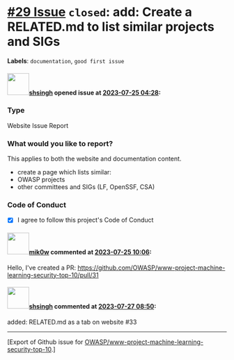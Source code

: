 # [\#29 Issue](https://github.com/OWASP/www-project-machine-learning-security-top-10/issues/29) `closed`: add: Create a RELATED.md to list similar projects and SIGs
**Labels**: `documentation`, `good first issue`


#### <img src="https://avatars.githubusercontent.com/u/412800?v=4" width="50">[shsingh](https://github.com/shsingh) opened issue at [2023-07-25 04:28](https://github.com/OWASP/www-project-machine-learning-security-top-10/issues/29):

### Type

Website Issue Report

### What would you like to report?

This applies to both the website and documentation content.

- create a page which lists similar:
- OWASP projects
- other committees and SIGs (LF, OpenSSF, CSA) 

### Code of Conduct

- [X] I agree to follow this project's Code of Conduct

#### <img src="https://avatars.githubusercontent.com/u/64902909?u=0d09ff56fe837eafe74b3410ec0eb7dc48fe7d21&v=4" width="50">[mik0w](https://github.com/mik0w) commented at [2023-07-25 10:06](https://github.com/OWASP/www-project-machine-learning-security-top-10/issues/29#issuecomment-1649523676):

Hello, I've created a PR: https://github.com/OWASP/www-project-machine-learning-security-top-10/pull/31

#### <img src="https://avatars.githubusercontent.com/u/412800?v=4" width="50">[shsingh](https://github.com/shsingh) commented at [2023-07-27 08:50](https://github.com/OWASP/www-project-machine-learning-security-top-10/issues/29#issuecomment-1653180480):

added: RELATED.md as a tab on website #33


-------------------------------------------------------------------------------



[Export of Github issue for [OWASP/www-project-machine-learning-security-top-10](https://github.com/OWASP/www-project-machine-learning-security-top-10).]
